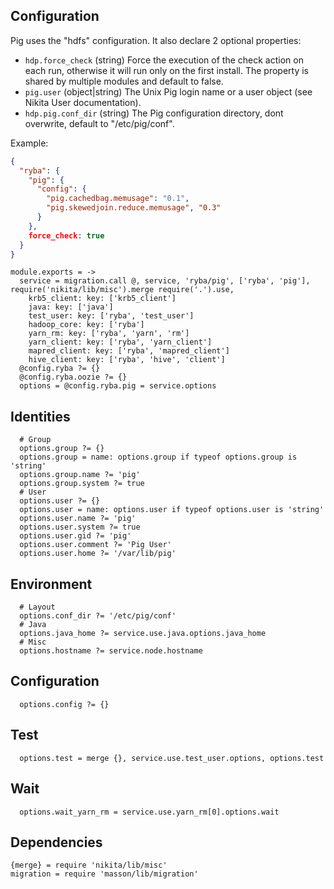 
## Configuration

Pig uses the "hdfs" configuration. It also declare 2 optional properties:

*   `hdp.force_check` (string)
    Force the execution of the check action on each run, otherwise it will
    run only on the first install. The property is shared by multiple
    modules and default to false.
*   `pig.user` (object|string)
    The Unix Pig login name or a user object (see Nikita User documentation).
*   `hdp.pig.conf_dir` (string)
    The Pig configuration directory, dont overwrite, default to "/etc/pig/conf".

Example:

```json
{
  "ryba": {
    "pig": {
      "config": {
        "pig.cachedbag.memusage": "0.1",
        "pig.skewedjoin.reduce.memusage", "0.3"
      }
    },
    force_check: true
  }
}
```

    module.exports = ->
      service = migration.call @, service, 'ryba/pig', ['ryba', 'pig'], require('nikita/lib/misc').merge require('.').use,
        krb5_client: key: ['krb5_client']
        java: key: ['java']
        test_user: key: ['ryba', 'test_user']
        hadoop_core: key: ['ryba']
        yarn_rm: key: ['ryba', 'yarn', 'rm']
        yarn_client: key: ['ryba', 'yarn_client']
        mapred_client: key: ['ryba', 'mapred_client']
        hive_client: key: ['ryba', 'hive', 'client']
      @config.ryba ?= {}
      @config.ryba.oozie ?= {}
      options = @config.ryba.pig = service.options

## Identities

      # Group
      options.group ?= {}
      options.group = name: options.group if typeof options.group is 'string'
      options.group.name ?= 'pig'
      options.group.system ?= true
      # User
      options.user ?= {}
      options.user = name: options.user if typeof options.user is 'string'
      options.user.name ?= 'pig'
      options.user.system ?= true
      options.user.gid ?= 'pig'
      options.user.comment ?= 'Pig User'
      options.user.home ?= '/var/lib/pig'

## Environment

      # Layout
      options.conf_dir ?= '/etc/pig/conf'
      # Java
      options.java_home ?= service.use.java.options.java_home
      # Misc
      options.hostname ?= service.node.hostname

## Configuration

      options.config ?= {}

## Test

      options.test = merge {}, service.use.test_user.options, options.test

## Wait

      options.wait_yarn_rm = service.use.yarn_rm[0].options.wait

## Dependencies

    {merge} = require 'nikita/lib/misc'
    migration = require 'masson/lib/migration'
